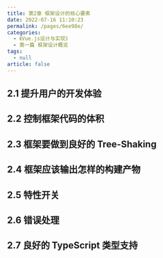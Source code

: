 ```yaml
---
title: 第2章 框架设计的核心要素
date: 2022-07-16 11:10:23
permalink: /pages/6ee98e/
categories: 
  - 《Vue.js设计与实现》
  - 第一篇 框架设计概览
tags: 
  - null
article: false
---
```


## 2.1 提升用户的开发体验

## 2.2 控制框架代码的体积

## 2.3 框架要做到良好的 Tree-Shaking

## 2.4 框架应该输出怎样的构建产物

## 2.5 特性开关

## 2.6 错误处理

## 2.7 良好的 TypeScript 类型支持
